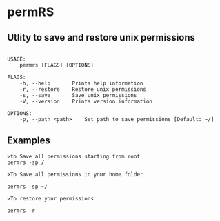 # permRS


## Utlity to save and restore unix permissions

```

USAGE:
    permrs [FLAGS] [OPTIONS]

FLAGS:
    -h, --help       Prints help information
    -r, --restore    Restore unix permissions
    -s, --save       Save unix permissions
    -V, --version    Prints version information

OPTIONS:
    -p, --path <path>    Set path to save permissions [Default: ~/]
```

## Examples

```
>to Save all permissions starting from root
permrs -sp /

>To Save all permissions in your home folder

permrs -sp ~/

>To restore your permissions

permrs -r
